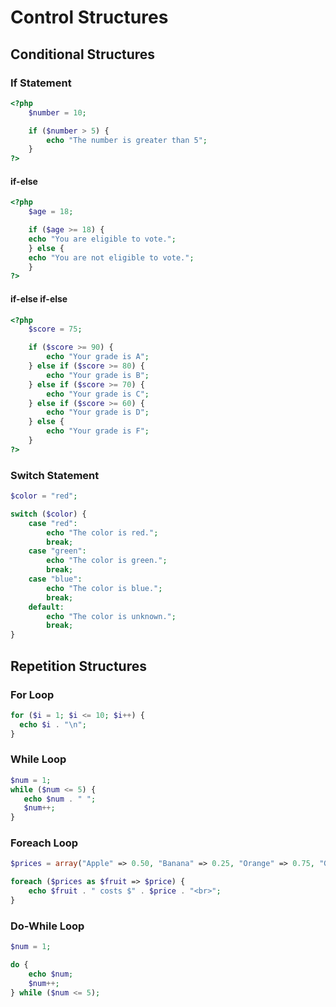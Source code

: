 # Control Structures

## Conditional Structures

### If Statement

```php
<?php
    $number = 10;

    if ($number > 5) {
        echo "The number is greater than 5";
    }
?>
```

#### if-else

```php
<?php
    $age = 18;

    if ($age >= 18) {
    echo "You are eligible to vote.";
    } else {
    echo "You are not eligible to vote.";
    }
?>
```

#### if-else if-else

```php
<?php
    $score = 75;

    if ($score >= 90) {
        echo "Your grade is A";
    } else if ($score >= 80) {
        echo "Your grade is B";
    } else if ($score >= 70) {
        echo "Your grade is C";
    } else if ($score >= 60) {
        echo "Your grade is D";
    } else {
        echo "Your grade is F";
    }
?>
```

### Switch Statement

```php
$color = "red";

switch ($color) {
    case "red":
        echo "The color is red.";
        break;
    case "green":
        echo "The color is green.";
        break;
    case "blue":
        echo "The color is blue.";
        break;
    default:
        echo "The color is unknown.";
        break;
}
```

## Repetition Structures

### For Loop

```php
for ($i = 1; $i <= 10; $i++) {
  echo $i . "\n";
}
```

### While Loop

```php
$num = 1;
while ($num <= 5) {
   echo $num . " ";
   $num++;
}
```

### Foreach Loop

```php
$prices = array("Apple" => 0.50, "Banana" => 0.25, "Orange" => 0.75, "Grapes" => 1.00);

foreach ($prices as $fruit => $price) {
    echo $fruit . " costs $" . $price . "<br>";
}
```

### Do-While Loop

```php
$num = 1;

do {
    echo $num;
    $num++;
} while ($num <= 5);
```
